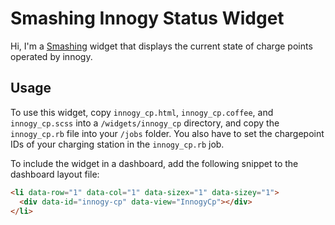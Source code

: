 # Smashing Innogy Status Widget

Hi, I'm a [Smashing](https://github.com/Smashing/smashing) widget that displays the current state of charge points operated by innogy.

## Usage

To use this widget, copy `innogy_cp.html`, `innogy_cp.coffee`, and `innogy_cp.scss` into a `/widgets/innogy_cp` directory, and copy the `innogy_cp.rb` file into your `/jobs` folder. You also have to set the chargepoint IDs of your charging station in the `innogy_cp.rb` job.


To include the widget in a dashboard, add the following snippet to the dashboard layout file:


```html
<li data-row="1" data-col="1" data-sizex="1" data-sizey="1">
  <div data-id="innogy-cp" data-view="InnogyCp"></div>
</li>
```
